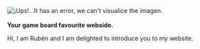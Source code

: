 <picture>
  <source media="(prefers-color-scheme: dark)" srcset="https://github.com/user-attachments/assets/bfabbd4b-f75e-42ca-b702-51cb10daca34">
  <source media="(prefers-color-scheme: light)" srcset="https://github.com/user-attachments/assets/bfabbd4b-f75e-42ca-b702-51cb10daca34">
  <img alt="¡Ups!...It has an error, we can't visualice the imagen." src="https://github.com/user-attachments/assets/bfabbd4b-f75e-42ca-b702-51cb10daca34">
</picture> <br><br>
<b>Your game board favourite webside.</b>

Hi, I am Rubén and I am delighted to introduce you to my website.

 
 
 
